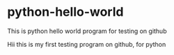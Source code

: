 # python-hello-world
This is python hello world program for testing on github

Hii this is my first testing program on github, for python
